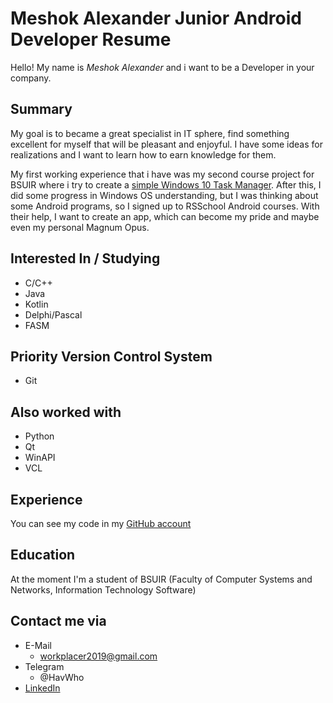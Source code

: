# Meshok Alexander Junior Android Developer Resume
Hello! My name is *Meshok Alexander* and i want to be a Developer in your company.
## Summary
My goal is to became a great specialist in IT sphere, find something excellent for myself that will be pleasant and enjoyful. I have some ideas for realizations and I want to 
learn how to earn knowledge for them.

My first working experience that i have was my second course project for BSUIR where i try to create a [simple Windows 10 Task Manager](https://github.com/HavWho/CourseProjectCPP). After this, I did some progress in Windows OS understanding, but I was thinking about some Android programs, so I signed up to RSSchool Android courses. With their help, I want to create an app, which can become my pride and maybe even my personal Magnum Opus.

## Interested In / Studying
- C/C++
- Java
- Kotlin
- Delphi/Pascal
- FASM

## Priority Version Control System
- Git

## Also worked with
- Python
- Qt
- WinAPI
- VCL

## Experience
You can see my code in my [GitHub account](https://github.com/HavWho)

## Education
At the moment I'm a student of BSUIR (Faculty of Computer Systems and Networks, Information Technology Software)

## Contact me via
- E-Mail
   - workplacer2019@gmail.com
- Telegram
   - @HavWho
- [LinkedIn](https://www.linkedin.com/in/alexander-meshok-2ba7181a4/)
